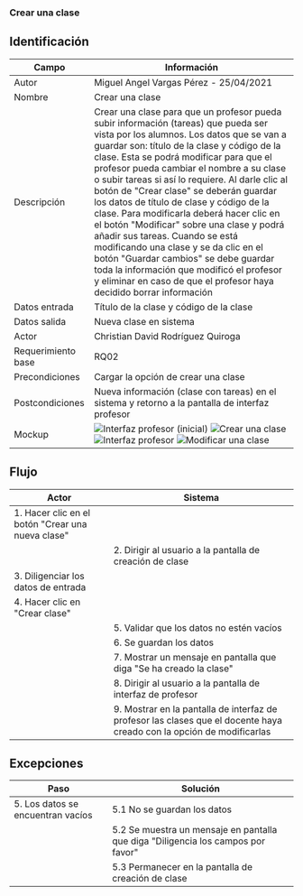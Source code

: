### Crear una clase
## Identificación 

| Campo | Información |
|-------|-------|
| Autor | Miguel Angel Vargas Pérez - 25/04/2021 |
| Nombre | Crear una clase |
| Descripción | Crear una clase para que un profesor pueda subir información (tareas) que pueda ser vista por los alumnos. Los datos que se van a guardar son:  título de la clase y código de la clase. Esta se podrá modificar para que el profesor pueda cambiar el nombre a su clase o subir tareas si así lo requiere. Al darle clic al botón de "Crear clase" se deberán guardar los datos de título de clase y código de la clase. Para modificarla deberá hacer clic en el botón "Modificar" sobre una clase y podrá añadir sus tareas. Cuando se está modificando una clase y se da clic en el botón "Guardar cambios" se debe guardar toda la información que modificó el profesor y eliminar en caso de que el profesor haya decidido borrar información  |
| Datos entrada | Título de la clase y código de la clase |
| Datos salida | Nueva clase en sistema |
| Actor | Christian David Rodríguez Quiroga |
| Requerimiento base | RQ02 |
| Precondiciones | Cargar la opción de crear una clase |
| Postcondiciones | Nueva información (clase con tareas) en el sistema y retorno a la pantalla de interfaz profesor |
| Mockup | ![Interfaz profesor (inicial)](https://user-images.githubusercontent.com/79241017/117558193-c2f28000-b040-11eb-9119-654624707ba9.png) ![Crear una clase](https://user-images.githubusercontent.com/79241017/116014181-a7778600-a5f9-11eb-8e54-63bace5d1b23.png) ![Interfaz profesor](https://user-images.githubusercontent.com/79241017/116014437-e78b3880-a5fa-11eb-8c42-b9930a9ed56e.png)  ![Modificar una clase](https://user-images.githubusercontent.com/79241017/116014218-cbd36280-a5f9-11eb-901f-acaa0b673537.png) |

## Flujo
| Actor | Sistema |
|-------|-------|
| 1. Hacer clic en el botón "Crear una nueva clase"  |  |
|  | 2. Dirigir al usuario a la pantalla de creación de clase |
| 3. Diligenciar los datos de entrada |  |
| 4. Hacer clic en "Crear clase"  |  |
|  | 5. Validar que los datos no estén vacíos |
|  | 6. Se guardan los datos |
|  | 7. Mostrar un mensaje en pantalla que diga "Se ha creado la clase" |
|  | 8. Dirigir al usuario a la pantalla de interfaz de profesor |
|  | 9. Mostrar en la pantalla de interfaz de profesor las clases que el docente haya creado con la opción de modificarlas |


## Excepciones
| Paso | Solución |
|-------|-------|
| 5. Los datos se encuentran vacíos | 5.1 No se guardan los datos |
|  | 5.2 Se muestra un mensaje en pantalla que diga "Diligencia los campos por favor" |
|  | 5.3 Permanecer en la pantalla de creación de clase |
